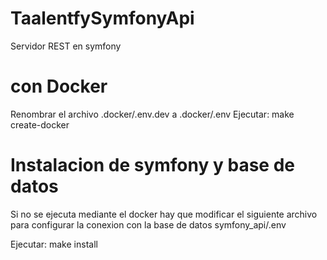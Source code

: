 # TaalentfySymfonyApi
Servidor REST en symfony


# con Docker
Renombrar el archivo .docker/.env.dev a .docker/.env
Ejecutar: 
    make create-docker


# Instalacion de symfony y base de datos
Si no se ejecuta mediante el docker hay que modificar el siguiente archivo para configurar la conexion con la base de datos
    symfony_api/.env

Ejecutar:
    make install

